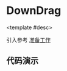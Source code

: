 <script setup>
  import DownDrag from './Components/DownDrag/index.vue'
</script>

# DownDrag

<ContainerBox title="介绍">
<template #desc>
用于模态框
</template>
</ContainerBox>

<ContainerBox title="使用">

<template #desc>

引入参考 [准备工作](/Directives/base/start.html#准备工作)

</template>
</ContainerBox>

## 代码演示

<ContainerBox title="基础用法">
<template #desc>
必须加绝对/固定定位才能拖动
</template>
<div class="demoBox">
<DownDrag />
</div>

<ShowCode>
<template #codes>

```vue
<template>
  <div class="DownDrag" v-downDrag>
    这里可以拖动
    <div class="content" @mousedown.stop>这个区域拖动不了</div>
  </div>
</template>
<style scoped>
.DownDrag {
  position: absolute;
  width: 25vw;
  height: 25vw;
  background-color: #1a1a1a;
  font-size: 2vw;
  color: #fff;
  display: flex;
  flex-direction: column;
  justify-content: flex-end;
  align-items: center;
  z-index: 999;
  user-select: none;
  box-shadow: rgb(0, 0, 0) 0px 20px 30px -10px;
}
.content {
  width: 100%;
  height: calc(100% - 50px);
  background-color: #555;
  cursor: initial;
  display: flex;
  justify-content: center;
  align-items: center;
}
</style>
```

</template>
</ShowCode>

<ShowCode iskey>
<template #codes>

```js
const downDrag = {
  mounted(el: HTMLElement) {
    el.style.cursor = 'move';
    let x = 0,
      y = 0,
      startX = 0,
      startY = 0,
      moveX = 0,
      moveY = 0;
    el.addEventListener('mousedown', (e) => {
      e.stopPropagation();
      x = e.pageX;
      y = e.pageY;
      startX = el.offsetLeft;
      startY = el.offsetTop;
      window.addEventListener('mousemove', fn);
      function fn(e) {
        requestAnimationFrame(function () {
          moveX = e.pageX - x;
          moveY = e.pageY - y;
          el.style.left = `${moveX + startX}px`;
          el.style.top = `${moveY + startY}px`;
        });
      }
      window.addEventListener('mouseup', () => {
        window.removeEventListener('mousemove', fn);
      });
    });
  },
};
```

</template>
</ShowCode>
</ContainerBox>
